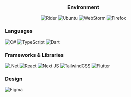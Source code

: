 

<div align="center">
  
  ### Environment
  ![Rider](https://img.shields.io/badge/Rider-000000.svg?style=for-the-badge&logo=Rider&logoColor=white&color=black&labelColor=crimson) ![Ubuntu](https://img.shields.io/badge/Ubuntu-E95420?style=for-the-badge&logo=ubuntu&logoColor=white) ![WebStorm](https://img.shields.io/badge/webstorm-143?style=for-the-badge&logo=webstorm&logoColor=ff008b&color=18152e) ![Firefox](https://img.shields.io/badge/Firefox-FF7139?style=for-the-badge&logo=Firefox-Browser&logoColor=ff008b&color=18152e) 
  
 </div>

### Languages
![C#](https://img.shields.io/badge/c%23-%23239120.svg?style=for-the-badge&logo=c-sharp&logoColor=white) ![TypeScript](https://img.shields.io/badge/typescript-%23007ACC.svg?style=for-the-badge&logo=typescript&logoColor=ff008b&color=18152e) ![Dart](https://img.shields.io/badge/dart-%230175C2.svg?style=for-the-badge&logo=dart&logoColor=ff008b&color=18152e) 
### Frameworks & Libraries
![.Net](https://img.shields.io/badge/.NET-5C2D91?style=for-the-badge&logo=.net&logoColor=white) ![React](https://img.shields.io/badge/react-%2320232a.svg?style=for-the-badge&logo=react&logoColor=ff008b&color=18152e) ![Next JS](https://img.shields.io/badge/Next-black?style=for-the-badge&logo=next.js&logoColor=ff008b&color=18152e) ![TailwindCSS](https://img.shields.io/badge/tailwindcss-%2338B2AC.svg?style=for-the-badge&logo=tailwind-css&logoColor=ff008b&color=18152e) ![Flutter](https://img.shields.io/badge/Flutter-%2302569B.svg?style=for-the-badge&logo=Flutter&logoColor=ff008b&color=18152e) 
### Design
![Figma](https://img.shields.io/badge/figma-%23F24E1E.svg?style=for-the-badge&logo=figma&logoColor=ff008b&color=18152e)

